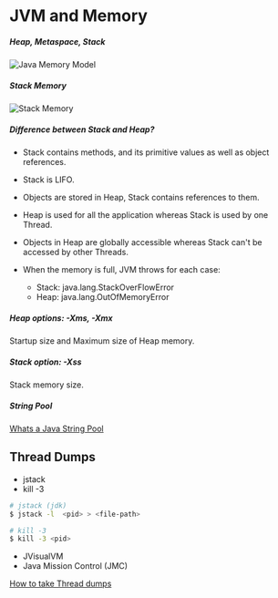 # JVM and Memory

##### Heap, Metaspace, Stack

![Java Memory Model](https://media-exp1.licdn.com/dms/image/C5112AQEzQodSXF2YTg/article-cover_image-shrink_720_1280/0?e=1585785600&v=beta&t=8nx_lwGzG_9CS2s0Tom8oDaWAjdvDcjFo9xrwfQOPtc)

##### Stack Memory

![Stack Memory](https://cdn.journaldev.com/wp-content/uploads/2014/08/Java-Heap-Stack-Memory.png)

##### Difference between Stack and Heap?

* Stack contains methods, and its primitive values as well as object references.
* Stack is LIFO.


* Objects are stored in Heap, Stack contains references to them.
* Heap is used for all the application whereas Stack is used by one Thread.
* Objects in Heap are globally accessible whereas Stack can't be accessed by other Threads.


* When the memory is full, JVM throws for each case:
    * Stack: java.lang.StackOverFlowError
    * Heap: java.lang.OutOfMemoryError

##### Heap options: -Xms, -Xmx

Startup size and Maximum size of Heap memory.

##### Stack option: -Xss

Stack memory size.

##### String Pool

[Whats a Java String Pool](https://www.journaldev.com/797/what-is-java-string-pool)

## Thread Dumps

* jstack
* kill -3

~~~bash
# jstack (jdk)
$ jstack -l  <pid> > <file-path>

# kill -3
$ kill -3 <pid>
~~~

* JVisualVM
* Java Mission Control (JMC)

[How to take Thread dumps](https://dzone.com/articles/how-to-take-thread-dumps-7-options)
